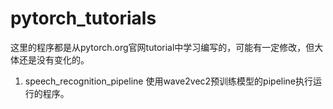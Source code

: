 # pytorch_tutorials

这里的程序都是从pytorch.org官网tutorial中学习编写的，可能有一定修改，但大体还是没有变化的。

1. speech_recognition_pipeline 使用wave2vec2预训练模型的pipeline执行运行的程序。
